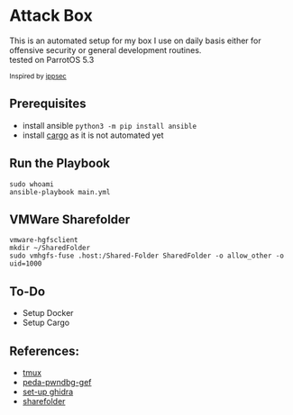 # Attack Box
This is an automated setup for my box I use on daily basis either for offensive security or general development routines.  
tested on ParrotOS 5.3  
  
<sub>Inspired by [ippsec](https://github.com/IppSec/parrot-build)</sub>

## Prerequisites
- install ansible `python3 -m pip install ansible`
- install [cargo](https://www.rust-lang.org/tools/install) as it is not automated yet 

## Run the Playbook
```
sudo whoami
ansible-playbook main.yml
```

## VMWare Sharefolder
```
vmware-hgfsclient
mkdir ~/SharedFolder
sudo vmhgfs-fuse .host:/Shared-Folder SharedFolder -o allow_other -o uid=1000
```

## To-Do
- Setup Docker
- Setup Cargo

## References: 
- [tmux](https://www.youtube.com/watch?v=Lqehvpe_djs)
- [peda-pwndbg-gef](https://github.com/apogiatzis/gdb-peda-pwndbg-gef/blob/master/install.sh)
- [set-up ghidra](https://github.com/scrool/ansible-role-ghidra)
- [sharefolder](ttps://alexandrerosseto.medium.com/vmware-linux-how-to-share-folder-between-host-and-vm-62e63419ecbb)